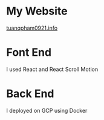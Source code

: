 # My Website

[tuanqpham0921.info](https://tuanqpham0921.info/)


# Font End
I used React and React Scroll Motion

# Back End
I deployed on GCP using Docker
